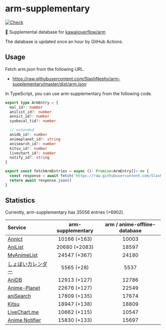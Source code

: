 # arm-supplementary

[![Check](https://github.com/SlashNephy/arm-supplementary/actions/workflows/check-node.yml/badge.svg)](https://github.com/SlashNephy/arm-supplementary/actions/workflows/check-node.yml)

💊 Supplemental database for [kawaiioverflow/arm](https://github.com/kawaiioverflow/arm)

The database is updated once an hour by GitHub Actions.

## Usage

Fetch arm.json from the following URL.

- https://raw.githubusercontent.com/SlashNephy/arm-supplementary/master/dist/arm.json

In TypeScript, you can use arm-supplementary from the following code.

```TypeScript
export type ArmEntry = {
  mal_id?: number
  anilist_id?: number
  annict_id?: number
  syobocal_tid?: number

  // extended
  anidb_id?: number
  animeplanet_id?: string
  anisearch_id?: number
  kitsu_id?: number
  livechart_id?: number
  notify_id?: string
}

export const fetchArmEntries = async (): Promise<ArmEntry[]> => {
  const response = await fetch('https://raw.githubusercontent.com/SlashNephy/arm-supplementary/master/dist/arm.json')
  return await response.json()
}
```

## Statistics

Currently, arm-supplementary has 35056 entries (+6902).

| Service                                     | arm-supplementary | arm / anime-offline-database |
| :------------------------------------------ | :---------------: | :--------------------------: |
| [Annict](https://annict.com)                |   10166 (+163)    |            10003             |
| [AniList](https://anilist.co)               |   20680 (+2083)   |            18597             |
| [MyAnimeList](https://myanimelist.net)      |   24547 (+367)    |            24180             |
| [しょぼいカレンダー](https://cal.syoboi.jp) |    5565 (+28)     |             5537             |
| [AniDB](https://anidb.net)                  |   12913 (+127)    |            12786             |
| [Anime-Planet](https://anime-planet.com)    |   22676 (+127)    |            22549             |
| [aniSearch](https://anisearch.com)          |   17809 (+135)    |            17674             |
| [Kitsu](https://kitsu.io)                   |   18947 (+138)    |            18809             |
| [LiveChart.me](https://livechart.me)        |   10662 (+115)    |            10547             |
| [Anime Notifier](https://notify.moe)        |   15830 (+133)    |            15697             |
